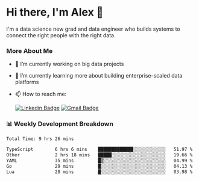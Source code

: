 # Hi there, I'm Alex  👋

I'm a data science new grad and data engineer who builds systems to connect the right people with the right data. 

### More About Me

- 🔭 I’m currently working on big data projects
- 🌱 I’m currently learning more about building enterprise-scaled data platforms
- 📫 How to reach me:

  [![Linkedin Badge](https://img.shields.io/badge/LinkedIn-0077B5?style=for-the-badge&logo=linkedin&logoColor=white)](https://www.linkedin.com/in/itsalexchen) [![Gmail Badge](https://img.shields.io/badge/Gmail-D14836?style=for-the-badge&logo=gmail&logoColor=white)](mailto:itsalexchen@gmail.com)




### 📊 Weekly Development Breakdown
<!--START_SECTION:waka-->

```txt
Total Time: 9 hrs 26 mins

TypeScript        6 hrs 6 mins    █████████████░░░░░░░░░░░░   51.97 %
Other             2 hrs 18 mins   █████░░░░░░░░░░░░░░░░░░░░   19.66 %
YAML              35 mins         █▒░░░░░░░░░░░░░░░░░░░░░░░   04.99 %
Go                29 mins         █░░░░░░░░░░░░░░░░░░░░░░░░   04.13 %
Lua               28 mins         █░░░░░░░░░░░░░░░░░░░░░░░░   03.98 %
```

<!--END_SECTION:waka-->
